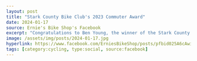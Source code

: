 ```yaml
---
layout: post
title: "Stark County Bike Club's 2023 Commuter Award"
date: 2024-01-17
source: Ernie's Bike Shop's Facebook
excerpt: "Congratulations to Ben Young, the winner of the Stark County Bike Club's 2023 Commuter Award! This annual honor recognizes cyclists who commute by bike to jobs and other obligations."
image: /assets/img/posts/2024-01-17.jpg
hyperlink: https://www.facebook.com/ErniesBikeShop/posts/pfbid025A6cAwiRGANLSavHAyN77rqJEpEgqFB78miub5mMXouhUr7sALGG9gAfxJ5hrTjVl
tags: [category:cycling, type:social, source:facebook]
---
```

